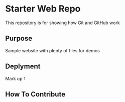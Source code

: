 # Starter Web Repo

This repository is for showing how Git and GitHub work

## Purpose

Sample website with plenty of files for demos

## Deplyment

Mark up 1

## How To Contribute